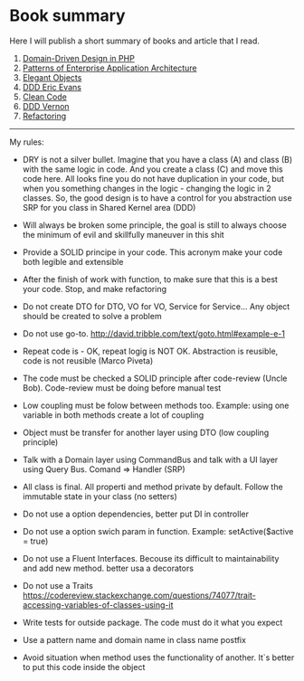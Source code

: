 # Book summary

Here I will publish a short summary of books and article that I read.

1) [Domain-Driven Design in PHP](https://github.com/dykyi-roman/book-summary/blob/master/ddd-in-php.md)
2) [Patterns of Enterprise Application Architecture](https://github.com/dykyi-roman/book-summary/blob/master/arhitektura_korporativnyh_programmnyh_prilozhenij_fauler_m.md)
3) [Elegant Objects](https://github.com/dykyi-roman/book-summary/blob/master/elegant-objects.md)
4) [DDD Eric Evans](https://github.com/dykyi-roman/book-summary/blob/master/ddd-eric-evans.md)
5) [Clean Code](https://github.com/dykyi-roman/book-summary/blob/master/clean-code.md)
6) [DDD Vernon](https://github.com/dykyi-roman/book-summary/blob/master/ddd-vernon.md)
7) [Refactoring](https://github.com/dykyi-roman/book-summary/blob/master/refactoring.md)
____

My rules:
* DRY is not a silver bullet. Imagine that you have a class (A) and class (B) with the same logic in code. And you create a class (C) and move this code here. All looks fine you do not have duplication in your code, but when you something changes in the logic - changing the logic in 2 classes. So, the good design is to have a control for you abstraction use SRP for you class in Shared Kernel area (DDD)

* Will always be broken some principle, the goal is still to always choose the minimum of evil and skillfully maneuver in this shit

* Provide a SOLID principe in your code. This acronym make your code both legible and extensible

* After the finish of work with function, to make sure that this is a best your code. Stop, and make refactoring

* Do not create DTO for DTO, VO for VO, Service for Service... Any object should be created to solve a problem

* Do not use go-to. http://david.tribble.com/text/goto.html#example-e-1

* Repeat code is - OK, repeat logig is NOT OK. Abstraction is reusible, code is not reusible (Marco Piveta)

* The code must be checked a SOLID principle after code-review (Uncle Bob). Code-review must be doing before manual test

* Low coupling must be folow between methods too. Example: using one variable in both methods create a lot of coupling

* Object must be transfer for another layer using DTO (low coupling principle)

* Talk with a Domain layer using CommandBus and talk with a UI layer using Query Bus. Comand => Handler (SRP)

* All class is final. All properti and method private by default. Follow the immutable state in your class (no setters)

* Do not use a option dependencies, better put DI in controller

* Do not use a option swich param in function. Example: setActive($active = true)

* Do not use a Fluent Interfaces. Becouse its difficult to maintainability and add new method. better usa a decorators

* Do not use a Traits https://codereview.stackexchange.com/questions/74077/trait-accessing-variables-of-classes-using-it

* Write tests for outside package. The code must do it what you expect 

* Use a pattern name and domain name in class name postfix 

* Avoid situation when method uses the functionality of another. It`s better to put this code inside the object


